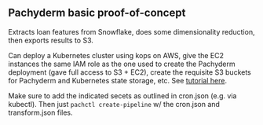 ## Pachyderm basic proof-of-concept

Extracts loan features from Snowflake, does some dimensionality reduction, then exports results to S3.

Can deploy a Kubernetes cluster using kops on AWS, give the EC2 instances the same IAM role as the one used to create the Pachyderm deployment (gave full access to S3 + EC2), create the requisite S3 buckets for Pachyderm and Kubernetes state storage, etc. See [tutorial here](https://pachyderm.readthedocs.io/en/latest/deployment/amazon_web_services.html#manual-pachyderm-deploy).

Make sure to add the indicated secets as outlined in cron.json (e.g. via kubectl).
Then just `pachctl create-pipeline` w/ the cron.json and transform.json files.
